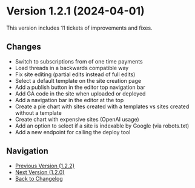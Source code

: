 # Version 1.2.1 (2024-04-01)

This version includes 11 tickets of improvements and fixes.

## Changes

- Switch to subscriptions from of one time payments
- Load threads in a backwards compatible way
- Fix site editing (partial edits instead of full edits)
- Select a default template on the site creation page
- Add a publish button in the editor top navigation bar
- Add GA code in the site when uploaded or deployed
- Add a navigation bar in the editor at the top
- Create a pie chart with sites created with a templates vs sites created without a template
- Create chart with expensive sites (OpenAI usage)
- Add an option to select if a site is indexable by Google (via robots.txt)
- Add a new endpoint for calling the deploy tool

## Navigation

- [Previous Version (1.2.2)](1.2.2)
- [Next Version (1.2.0)](1.2.0)
- [Back to Changelog](../changelog)
